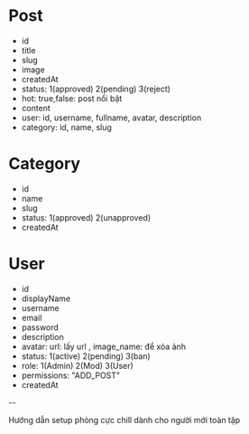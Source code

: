 # Post

-   id
-   title
-   slug
-   image
-   createdAt
-   status: 1(approved) 2(pending) 3(reject)
-   hot: true,false: post nổi bật
-   content
-   user: id, username, fullname, avatar, description
-   category: id, name, slug

# Category

-   id
-   name
-   slug
-   status: 1(approved) 2(unapproved)
-   createdAt

# User

-   id
-   displayName
-   username
-   email
-   password
-   description
-   avatar: url: lấy url , image_name: để xóa ảnh
-   status: 1(active) 2(pending) 3(ban)
-   role: 1(Admin) 2(Mod) 3(User)
-   permissions: "ADD_POST"
-   createdAt

--

Hướng dẫn setup phòng cực chill dành cho người mới toàn tập
